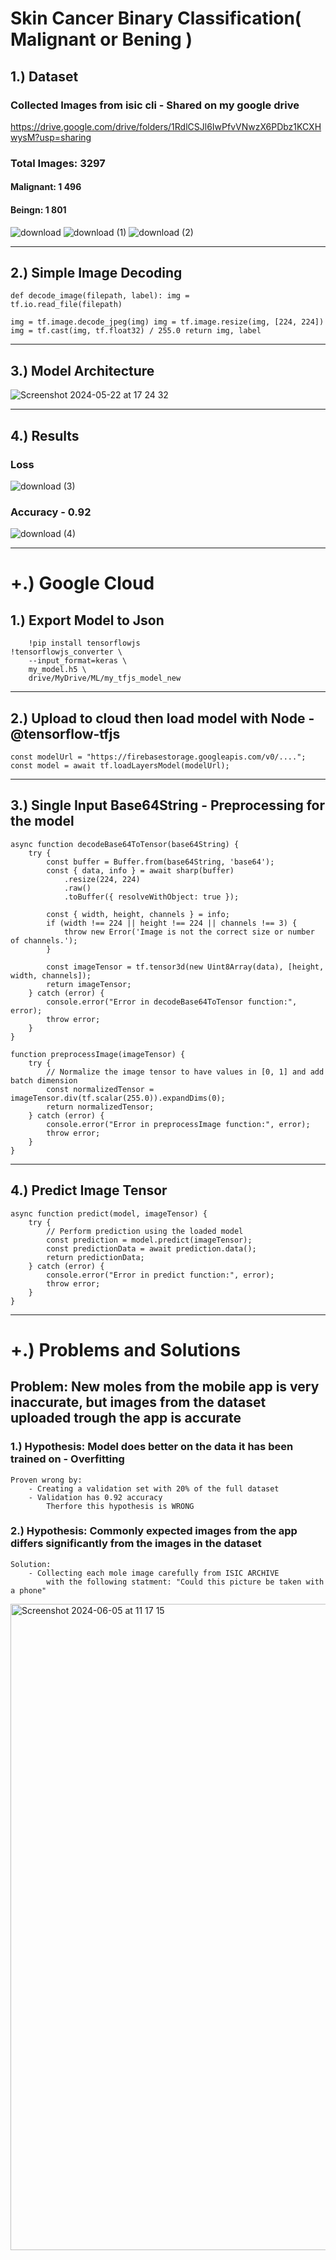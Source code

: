 # Skin Cancer Binary Classification( Malignant or Bening ) 

## 1.) Dataset
### Collected Images from isic cli - Shared on my google drive
https://drive.google.com/drive/folders/1RdlCSJl6IwPfvVNwzX6PDbz1KCXHwysM?usp=sharing

### Total Images: 3297
#### Malignant: 1 496
#### Beingn: 1 801 
![download](https://github.com/orbant12/Melanoma_CNN/assets/124793231/0231e8d1-3819-4bd6-b26a-f8c2afa18b50)
![download (1)](https://github.com/orbant12/Melanoma_CNN/assets/124793231/05478550-40ca-4fbb-b948-0aa267aaa8ee)
![download (2)](https://github.com/orbant12/Melanoma_CNN/assets/124793231/81c84d53-4336-4332-aba5-24c7346592d8)

---

## 2.) Simple Image Decoding
<code>def decode_image(filepath, label): 
    img = tf.io.read_file(filepath)  
    img = tf.image.decode_jpeg(img)
    img = tf.image.resize(img, [224, 224])
    img = tf.cast(img, tf.float32) / 255.0
    return img, label</code>

---
 
## 3.) Model Architecture

![Screenshot 2024-05-22 at 17 24 32](https://github.com/orbant12/Melanoma_CNN/assets/124793231/c80aa69d-4379-4b55-b96e-853d9bac2222)


---

## 4.) Results
### Loss
![download (3)](https://github.com/orbant12/Melanoma_CNN/assets/124793231/1b28e47d-81a2-4f6b-8849-cbeceec71901)

### Accuracy - 0.92
![download (4)](https://github.com/orbant12/Melanoma_CNN/assets/124793231/88a5d3c5-381d-40ba-9b6b-d17a5b41b4f3)

---

# +.) Google Cloud 

## 1.) Export Model to Json
    
        !pip install tensorflowjs
    !tensorflowjs_converter \
        --input_format=keras \
        my_model.h5 \
        drive/MyDrive/ML/my_tfjs_model_new

---

## 2.) Upload to cloud then load model with Node - @tensorflow-tfjs
    
    const modelUrl = "https://firebasestorage.googleapis.com/v0/....";
    const model = await tf.loadLayersModel(modelUrl);

---

## 3.) Single Input Base64String - Preprocessing for the model
    
    async function decodeBase64ToTensor(base64String) {
        try {
            const buffer = Buffer.from(base64String, 'base64');
            const { data, info } = await sharp(buffer)
                .resize(224, 224)
                .raw()
                .toBuffer({ resolveWithObject: true });
    
            const { width, height, channels } = info;
            if (width !== 224 || height !== 224 || channels !== 3) {
                throw new Error('Image is not the correct size or number of channels.');
            }
    
            const imageTensor = tf.tensor3d(new Uint8Array(data), [height, width, channels]);
            return imageTensor;
        } catch (error) {
            console.error("Error in decodeBase64ToTensor function:", error);
            throw error;
        }
    }

    function preprocessImage(imageTensor) {
        try {
            // Normalize the image tensor to have values in [0, 1] and add batch dimension
            const normalizedTensor = imageTensor.div(tf.scalar(255.0)).expandDims(0);
            return normalizedTensor;
        } catch (error) {
            console.error("Error in preprocessImage function:", error);
            throw error;
        }
    }

---

## 4.) Predict Image Tensor

    async function predict(model, imageTensor) {
        try {
            // Perform prediction using the loaded model
            const prediction = model.predict(imageTensor);
            const predictionData = await prediction.data();
            return predictionData;
        } catch (error) {
            console.error("Error in predict function:", error);
            throw error;
        }
    }


---

# +.) Problems and Solutions

## Problem: New moles from the mobile app is very inaccurate, but images from the dataset uploaded trough the app is accurate

### 1.) Hypothesis: Model does better on the data it has been trained on - Overfitting
    Proven wrong by:
        - Creating a validation set with 20% of the full dataset
        - Validation has 0.92 accuracy 
            Therfore this hypothesis is WRONG

### 2.) Hypothesis: Commonly expected images from the app differs significantly from the images in the dataset
    Solution:
        - Collecting each mole image carefully from ISIC ARCHIVE 
            with the following statment: "Could this picture be taken with a phone"

<img width="1034" alt="Screenshot 2024-06-05 at 11 17 15" src="https://github.com/orbant12/Skincancer_binary-classification/assets/124793231/b1d52ffe-f4e7-4477-a1b9-490aae58fda0">






